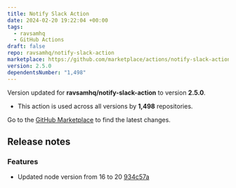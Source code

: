 ```yaml
---
title: Notify Slack Action
date: 2024-02-20 19:22:04 +00:00
tags:
  - ravsamhq
  - GitHub Actions
draft: false
repo: ravsamhq/notify-slack-action
marketplace: https://github.com/marketplace/actions/notify-slack-action
version: 2.5.0
dependentsNumber: "1,498"
---
```



Version updated for **ravsamhq/notify-slack-action** to version **2.5.0**.
- This action is used across all versions by **1,498** repositories.

Go to the [GitHub Marketplace](https://github.com/marketplace/actions/notify-slack-action) to find the latest changes.

## Release notes

### Features

* Updated node version from 16 to 20 [934c57a](https://github.com/ravsamhq/notify-slack-action/commit/934c57a8416591b638cfefccdbf3181e25927c36)
